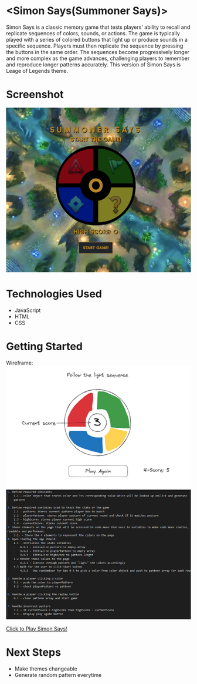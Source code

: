 # <Simon Says(Summoner Says)>
Simon Says is a classic memory game that tests players' ability to recall and replicate sequences of colors, sounds, or actions. The game is typically played with a series of colored buttons that light up or produce sounds in a specific sequence. Players must then replicate the sequence by pressing the buttons in the same order. The sequences become progressively longer and more complex as the game advances, challenging players to remember and reproduce longer patterns accurately. This version of Simon Says is Leage of Legends theme.

# Screenshot

<img src="assets/summonersaysstart.PNG">

# Technologies Used

- JavaScript
- HTML
- CSS

# Getting Started

Wireframe:
<img src="assets/SimonWireframe.PNG">
<img src="assets/simonsaysplan.PNG">

[Click to Play Simon Says!](https://jsonnguyen.github.io/Simon-Says/)

# Next Steps

- Make themes changeable
- Generate random pattern everytime
